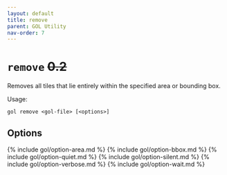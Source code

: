 ```yaml
---
layout: default
title: remove
parent: GOL Utility
nav-order: 7
---
```


# `remove` ~~0.2~~

Removes all tiles that lie entirely within the specified area or bounding box.

Usage:

    gol remove <gol-file> [<options>]  

## Options

{% include gol/option-area.md %}
{% include gol/option-bbox.md %}
{% include gol/option-quiet.md %}
{% include gol/option-silent.md %}
{% include gol/option-verbose.md %}
{% include gol/option-wait.md %}

